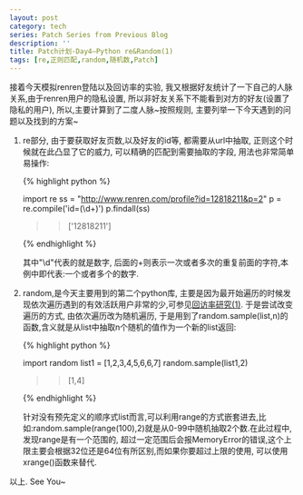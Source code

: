 ```yaml
---
layout: post
category: tech
series: Patch Series from Previous Blog
description: ''
title: Patch计划-Day4–Python re&Random(1)
tags: [re,正则匹配,random,随机数,Patch]
---
```


接着今天模拟renren登陆以及回访率的实验, 我又根据好友统计了一下自己的人脉关系,由于renren用户的隐私设置, 所以非好友关系下不能看到对方的好友(设置了隐私的用户), 所以,主要计算到了二度人脉~按照规则, 主要列举一下今天遇到的问题以及找到的方案~

<ol>
	<li>re部分, 由于要获取好友页数,以及好友的id等, 都需要从url中抽取, 正则这个时候就在此凸显了它的威力, 可以精确的匹配到需要抽取的字段, 用法也非常简单易操作:

{% highlight python %}

import re
ss = "http://www.renren.com/profile?id=12818211&p=2"
p = re.compile('id=(\d+)')
p.findall(ss)
>> ['12818211']

{% endhighlight %}

其中"\d"代表的就是数字, 后面的+则表示一次或者多次的重复前面的字符,本例中即代表:一个或者多个的数字.
</li>
	<li>random,是今天主要用到的第二个python库, 主要是因为最开始遍历的时候发现依次遍历遇到的有效活跃用户非常的少,可参见<a href="http://callmet.zzgary.info/2013/11/17/about-renren-recency-experiments/" target="_blank">回访率研究(1)</a>. 于是尝试改变遍历的方式, 由依次遍历改为随机遍历, 于是用到了random.sample(list,n)的函数,含义就是从list中抽取n个随机的值作为一个新的list返回:

{% highlight python %}

import random
list1 = [1,2,3,4,5,6,6,7]
random.sample(list1,2)
>>[1,4]

{% endhighlight %}


针对没有预先定义的顺序式list而言,可以利用range的方式嵌套进去,比如:random.sample(range(100),2)就是从0-99中随机抽取2个数.在此过程中,发现range是有一个范围的, 超过一定范围后会报MemoryError的错误,这个上限主要会根据32位还是64位有所区别,而如果你要超过上限的使用, 可以使用xrange()函数来替代.
</li>
</ol>
以上.
See You~
